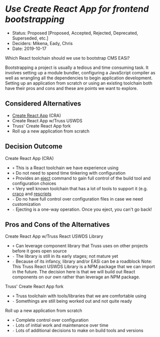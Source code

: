 # *Use Create React App for frontend bootstrapping*

* Status: Proposed [Proposed, Accepted, Rejected, Deprecated, Superseded, etc.]
* Deciders: Mikena, Eady, Chris
* Date: 2019-10-17

Which React toolchain should we use to bootstrap CMS EASi?

Bootstrapping a project is usually a tedious and time consuming task. It
involves setting up a module bundler, configuring a JavaScript compiler as
well as wrangling all the dependencies to begin application development.
Setting up an application from scratch or using an existing toolchain both
have their pros and cons and these are points we want to explore.

## Considered Alternatives

* [Create React App](https://github.com/facebook/create-react-app) (CRA)
* Create React App w/Truss USWDS
* Truss' Create React App fork
* Roll up a new application from scratch

## Decision Outcome

Create React App (CRA)

* `+` This is a React toolchain we have experience using
* `+` Do not need to spend time tinkering with configuration
* `+` Provides an [eject](https://create-react-app.dev/docs/available-scripts#npm-run-eject)
command to gain full control of the build tool and configuration choices
* `+` Very well known toolchain that has a lot of tools to support it
(e.g. [craco](https://github.com/gsoft-inc/craco) and [rescripts](https://github.com/harrysolovay/rescripts)
* `-` Do no have full control over configuration files in case we need
customization
* `-` Ejecting is a one-way operation. Once you eject, you can't go back!

## Pros and Cons of the Alternatives

Create React App w/Truss React USWDS Library

* `+` Can leverage component library that Truss uses on other projects
before it goes open source
* `-` The library is still in its early stages; not mature yet
* `-` Because of its infancy, library and/or EASi can be a roadblock
Note: This Truss React USWDS Library is a NPM package that we can
import in the future. The decision here is that we will build out React
components on our own rather than leverage an NPM package.

Truss' Create React App fork

* `+` Truss toolchain with tools/libraries that we are comfortable using
* `-` Somethings are still being worked out and not quite ready

Roll up a new application from scratch

* `+` Complete control over configuration
* `-` Lots of initial work and maintenance over time
* `-` Lots of additional decisions to make on build tools and versions

